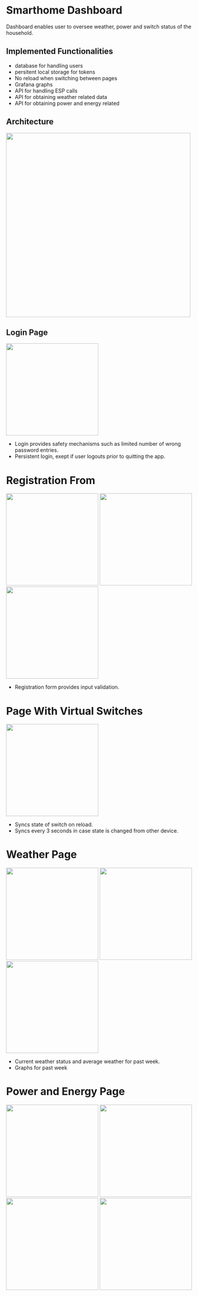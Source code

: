 # Smarthome Dashboard

Dashboard enables user to oversee weather, power and switch status of the household. 

## Implemented Functionalities

* database for handling users
* persitent local storage for tokens
* No reload when switching between pages 
* Grafana graphs 
* API for handling ESP calls 
* API for obtaining weather related data 
* API for obtaining power and energy related

## Architecture

<p float="center">
  <img src="https://user-images.githubusercontent.com/52485152/153236121-72dca6df-9225-411e-932a-c55ab98be4db.png" width="500" />
</p>

## Login Page 
<p float="center">
  <img src="https://user-images.githubusercontent.com/52485152/153239062-f4ea5707-7541-4453-967b-2160f618503f.jpg" width="250" />
</p>

* Login provides safety mechanisms such as limited number of wrong password entries.
* Persistent login, exept if user logouts prior to quitting the app.

# Registration From 
<p float="center">
  <img src="https://user-images.githubusercontent.com/52485152/153239075-c4cf887d-5166-4f8b-8123-7064764a0df1.jpg" width="250" />
  <img src="https://user-images.githubusercontent.com/52485152/153239088-ee599b90-f70a-4c4e-9cd8-a20f2ce16495.jpg" width="250" /> 
  <img src="https://user-images.githubusercontent.com/52485152/153239098-33b322aa-2d1c-4d87-b4d2-82a8332a9f0d.jpg" width="250" />
</p>

* Registration form provides input validation.

# Page With Virtual Switches 
<p float="center">
  <img src="(https://user-images.githubusercontent.com/52485152/153288690-08933b38-4a2e-4f03-9fa8-61db77a32d31.jpg)" width="250" />
</p>

* Syncs state of switch on reload.
* Syncs every 3 seconds in case state is changed from other device.

# Weather Page

<p float="center">
  <img src="https://user-images.githubusercontent.com/52485152/153286883-d99d572e-3490-45ee-8fa9-93a6f3a27d32.jpg" width="250" />
  <img src="https://user-images.githubusercontent.com/52485152/153286842-5b8ea4a0-0cc0-4118-b68b-982278e2c8fd.jpg" width="250" /> 
  <img src="https://user-images.githubusercontent.com/52485152/153286835-50f2bf1d-c969-4130-8e52-e48287d2b11b.jpg" width="250" />
</p>

* Current weather status and average weather for past week.
* Graphs for past week 

# Power and Energy Page 
<p float="center">
  <img src="https://user-images.githubusercontent.com/52485152/153286883-d99d572e-3490-45ee-8fa9-93a6f3a27d32.jpg" width="250" />
  <img src="https://user-images.githubusercontent.com/52485152/153286977-d14889bb-4e77-439d-8dd2-dc4d6a6b5ed8.PNG" width="250" /> 
  <img src="https://user-images.githubusercontent.com/52485152/153286889-76c64453-c764-46f5-9f12-ad9dda20c806.jpg" width="250" />
  <img src="https://user-images.githubusercontent.com/52485152/153287030-ea96b061-6798-4b87-a021-52f41a9f9654.jpg" width="250" />
</p>


